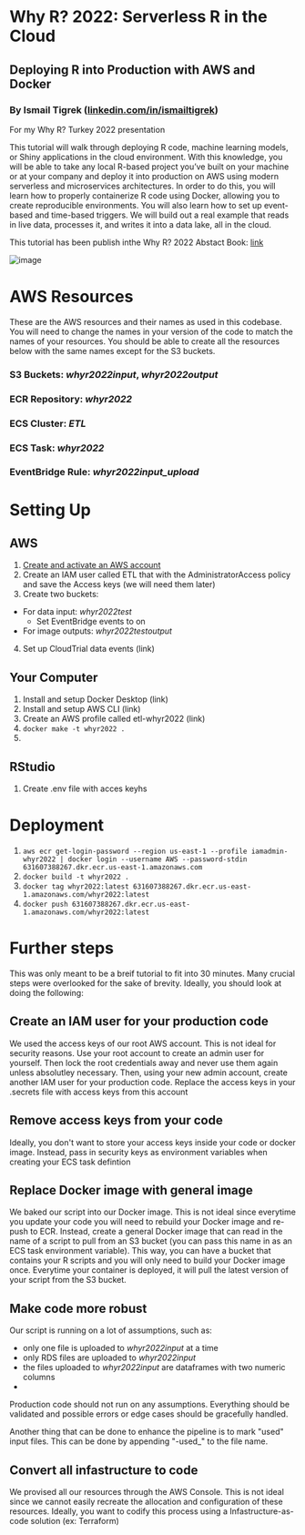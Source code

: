 # Why R? 2022: Serverless R in the Cloud
## Deploying R into Production with AWS and Docker
### By Ismail Tigrek ([linkedin.com/in/ismailtigrek](https://www.linkedin.com/in/ismailtigrek/))
For my Why R? Turkey 2022 presentation

This tutorial will walk through deploying R code, machine learning models, or Shiny applications in the cloud environment. With this knowledge, you will be able to take any local R-based project you’ve built on your machine or at your company and deploy it into production on AWS using modern serverless and microservices architectures. In order to do this, you will learn how to properly containerize R code using Docker, allowing you to create reproducible environments. You will also learn how to set up event-based and time-based triggers. We will build out a real example that reads in live data, processes it, and writes it into a data lake, all in the cloud.

This tutorial has been publish inthe Why R? 2022 Abstact Book: [link](https://whyr.pl/2022/turkey/abstract_book/konu%C5%9Fmalar.html#serverless-r-in-the-cloud---deploying-r-into-production-with-aws-and-docker)

![image](https://user-images.githubusercontent.com/6436162/163592027-e2bc34d2-5106-404b-b430-23da5d807f91.png)


# AWS Resources

These are the AWS resources and their names as used in this codebase. You will need to change the names in your version of the code to match the names of your resources. You should be able to create all the resources below with the same names except for the S3 buckets.

### S3 Buckets: _whyr2022input_, _whyr2022output_

### ECR Repository: _whyr2022_

### ECS Cluster: _ETL_

### ECS Task: _whyr2022_

### EventBridge Rule: _whyr2022input_upload_

# Setting Up

## AWS

1. [Create and activate an AWS account](https://aws.amazon.com/premiumsupport/knowledge-center/create-and-activate-aws-account/)
2. Create an IAM user called ETL that with the AdministratorAccess policy and save the Access keys (we will need them later)
3. Create two buckets:
  - For data input: _whyr2022test_
    - Set EventBridge events to on
  - For image outputs: _whyr2022testoutput_
4. Set up CloudTrial data events (link)

## Your Computer
1. Install and setup Docker Desktop (link)
2. Install and setup AWS CLI (link)
3. Create an AWS profile called etl-whyr2022 (link)
6. `docker make -t whyr2022 .`
7. 

## RStudio
1. Create .env file with acces keyhs 


# Deployment
1. `aws ecr get-login-password --region us-east-1 --profile iamadmin-whyr2022 | docker login --username AWS --password-stdin 631607388267.dkr.ecr.us-east-1.amazonaws.com`
2. `docker build -t whyr2022 .`
3. `docker tag whyr2022:latest 631607388267.dkr.ecr.us-east-1.amazonaws.com/whyr2022:latest`
4. `docker push 631607388267.dkr.ecr.us-east-1.amazonaws.com/whyr2022:latest`

# Further steps

This was only meant to be a breif tutorial to fit into 30 minutes. Many crucial steps were overlooked for the sake of brevity. Ideally, you should look at doing the following:

## Create an IAM user for your production code

We used the access keys of our root AWS account. This is not ideal for security reasons. Use your root account to create an admin user for yourself. Then lock the root credentials away and never use them again unless absolutley necessary. Then, using your new admin account, create another IAM user for your production code. Replace the access keys in your .secrets file with access keys from this account

## Remove access keys from your code

Ideally, you don't want to store your access keys inside your code or docker image. Instead, pass in security keys as environment variables when creating your ECS task defintion

## Replace Docker image with general image

We baked our script into our Docker image. This is not ideal since everytime you update your code you will need to rebuild your Docker image and re-push to ECR. Instead, create a general Docker image that can read in the name of a script to pull from an S3 bucket (you can pass this name in as an ECS task environment variable). This way, you can have a bucket that contains your R scripts and you will only need to build your Docker image once. Everytime your container is deployed, it will pull the latest version of your script from the S3 bucket.

## Make code more robust

Our script is running on a lot of assumptions, such as:
- only one file is uploaded to _whyr2022input_ at a time
- only RDS files are uploaded to _whyr2022input_
- the files uploaded to _whyr2022input_ are dataframes with two numeric columns
- 
Production code should not run on any assumptions. Everything should be validated and possible errors or edge cases should be gracefully handled.

Another thing that can be done to enhance the pipeline is to mark "used" input files. This can be done by appending "-used_<TIMESTAMP>" to the file name.

## Convert all infastructure to code

We provised all our resources through the AWS Console. This is not ideal since we cannot easily recreate the allocation and configuration of these resources. Ideally, you want to codify this process using a Infastructure-as-code solution (ex: Terraform)

